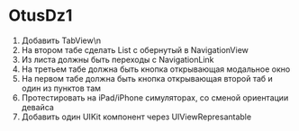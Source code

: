 # OtusDz1

1.  Добавить TabView\n
2.  На втором табе сделать List с обернутый в NavigationView
3.  Из листа должны быть переходы с NavigationLink
4.  На третьем табе должна быть кнопка открывающая модальное окно
5.  На первом табе должна быть кнопка открывающая второй таб и один из пунктов там
6.  Протестировать на iPad/iPhone симуляторах, со сменой ориентации девайса
7.  Добавить один UIKit компонент через UIViewRepresantable
